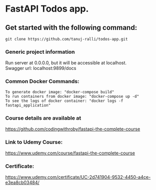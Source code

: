 # FastAPI Todos app.

## Get started with the following command:
`git clone https://github.com/tanuj-ralli/todos-app.git`

### Generic project information
Run server at 0.0.0.0, but it will be accessible at localhost.  
Swagger url: localhost:9899/docs

### Common Docker Commands:
```
To generate docker image: "docker-compose build"  
To run containers from docker image: "docker-compose up -d"
To see the logs of docker container: "docker logs -f fastapi_application"
```

### Course details are available at 
https://github.com/codingwithroby/fastapi-the-complete-course

### Link to Udemy Course: 
https://www.udemy.com/course/fastapi-the-complete-course

### Certificate:
https://www.udemy.com/certificate/UC-2d741904-9532-4450-a4ce-e3ea8cb03484/
